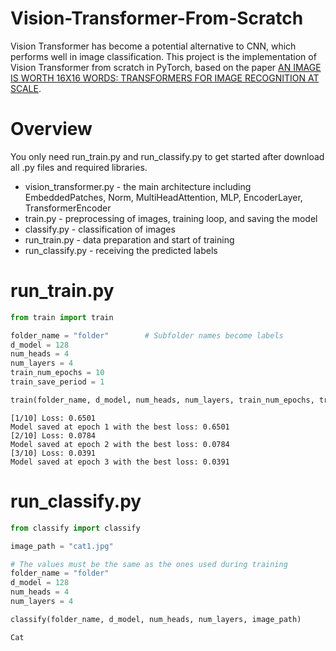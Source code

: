 # Vision-Transformer-From-Scratch
Vision Transformer has become a potential alternative to CNN, which performs well in image classification. This project is the implementation of Vision Transformer from scratch in PyTorch, based on the paper [AN IMAGE IS WORTH 16X16 WORDS: TRANSFORMERS FOR IMAGE RECOGNITION AT SCALE](https://arxiv.org/pdf/2010.11929).

# Overview
You only need run_train.py and run_classify.py to get started after download all .py files and required libraries.
- vision_transformer.py - the main architecture including EmbeddedPatches, Norm, MultiHeadAttention, MLP, EncoderLayer, TransformerEncoder
- train.py - preprocessing of images, training loop, and saving the model
- classify.py - classification of images
- run_train.py - data preparation and start of training
- run_classify.py - receiving the predicted labels

# run_train.py
```python
from train import train

folder_name = "folder"        # Subfolder names become labels
d_model = 128
num_heads = 4
num_layers = 4
train_num_epochs = 10
train_save_period = 1

train(folder_name, d_model, num_heads, num_layers, train_num_epochs, train_save_period)
```
```text
[1/10] Loss: 0.6501
Model saved at epoch 1 with the best loss: 0.6501
[2/10] Loss: 0.0784
Model saved at epoch 2 with the best loss: 0.0784
[3/10] Loss: 0.0391
Model saved at epoch 3 with the best loss: 0.0391
```

# run_classify.py
```python
from classify import classify

image_path = "cat1.jpg"

# The values must be the same as the ones used during training
folder_name = "folder"
d_model = 128
num_heads = 4
num_layers = 4

classify(folder_name, d_model, num_heads, num_layers, image_path)        # 'vit.pth' is required to run
```
```text
Cat
```
